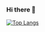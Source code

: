 ### Hi there 👋

[![Top Langs](https://github-readme-stats.vercel.app/api/top-langs/?username=wyatt-feng&layout=compact)](https://github.com/anuraghazra/github-readme-stats)

<!--
**wyatt-feng/wyatt-feng** is a ✨ _special_ ✨ repository because its `README.md` (this file) appears on your GitHub profile.

Here are some ideas to get you started:

- 🔭 I’m currently working on ...
- 🌱 I’m currently learning ...
- 👯 I’m looking to collaborate on ...
- 🤔 I’m looking for help with ...
- 💬 Ask me about ...
- 📫 How to reach me: ...
- 😄 Pronouns: ...
- ⚡ Fun fact: ...
-->
